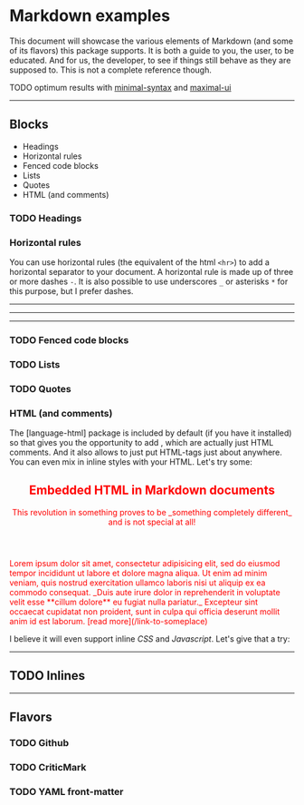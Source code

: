 # Markdown examples

This document will showcase the various elements of Markdown (and some of its flavors) this package supports. It is both a guide to you, the user, to be educated. And for us, the developer, to see if things still behave as they are supposed to. This is not a complete reference though.

TODO optimum results with [minimal-syntax] and [maximal-ui]

[minimal-syntax]: https://github.com/burodepeper/minimal-syntax/
[maximal-ui]: https://github.com/burodepeper/maximal-ui/

----------------

## Blocks

- Headings
- Horizontal rules
- Fenced code blocks
- Lists
- Quotes
- HTML (and comments)

### TODO Headings

### Horizontal rules

You can use horizontal rules (the equivalent of the html `<hr>`) to add a horizontal separator to your document. A horizontal rule is made up of three or more dashes `-`. It is also possible to use underscores `_` or asterisks `*` for this purpose, but I prefer dashes.

---

***

___

### TODO Fenced code blocks

### TODO Lists

### TODO Quotes

### HTML (and comments)

The [language-html] package is included by default (if you have it installed) so that gives you the opportunity to add <!-- comments to Markdown documents -->, which are actually just HTML comments. And it also allows to just put HTML-tags just about anywhere. You can even mix in inline styles with your HTML. Let's try some:

<article id='document-123' class='article news'>
  <header>
    <h1>Embedded HTML in Markdown documents</h1>
    <p class='intro'>This revolution in something proves to be _something completely different_ and is not special at all!</p>
  </header>
  <p>Lorem ipsum dolor sit amet, consectetur adipisicing elit, sed do eiusmod tempor incididunt ut labore et dolore magna aliqua. Ut enim ad minim veniam, quis nostrud exercitation ullamco laboris nisi ut aliquip ex ea commodo consequat. _Duis aute irure dolor in reprehenderit in voluptate velit esse **cillum dolore** eu fugiat nulla pariatur._ Excepteur sint occaecat cupidatat non proident, sunt in culpa qui officia deserunt mollit anim id est laborum. [read more](/link-to-someplace)</p>
</article>

I believe it will even support inline _CSS_ and _Javascript_. Let's give that a try:

<style type='text/css'>
article.article {
  color: red;
}
</style>

<script>
document.getElementById("document-123").setAttribute("awesome", true);
</script>

----------------

## TODO Inlines

----------------

## Flavors

### TODO Github

### TODO CriticMark

### TODO YAML front-matter
